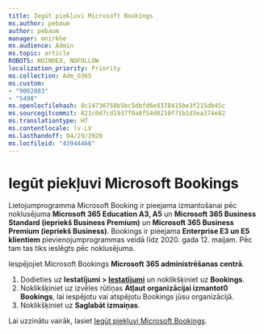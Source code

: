 ```yaml
---
title: Iegūt piekļuvi Microsoft Bookings
ms.author: pebaum
author: pebaum
manager: mnirkhe
ms.audience: Admin
ms.topic: article
ROBOTS: NOINDEX, NOFOLLOW
localization_priority: Priority
ms.collection: Adm_O365
ms.custom:
- "9002883"
- "5498"
ms.openlocfilehash: 8c14736758b5bc5dbfd6e8378415be3f215db45c
ms.sourcegitcommit: 821c0d7cd1937f0a8f54d0210f71b1d3ea374e82
ms.translationtype: HT
ms.contentlocale: lv-LV
ms.lasthandoff: 04/29/2020
ms.locfileid: "43944466"
---
```

# <a name="get-access-to-microsoft-bookings"></a>Iegūt piekļuvi Microsoft Bookings

Lietojumprogramma Microsoft Booking ir pieejama izmantošanai pēc noklusējuma **Microsoft 365 Education A3, A5** un **Microsoft 365 Business Standard (iepriekš Business Premium)** un **Microsoft 365 Business Premium (iepriekš Business)**. Bookings ir pieejama **Enterprise E3 un E5 klientiem** pievienojumprogrammas veidā līdz 2020. gada 12. maijam. Pēc tam tas tiks ieslēgts pēc noklusējuma.

Iespējojiet Microsoft Bookings **Microsoft 365 administrēšanas centrā**.

1. Dodieties uz **Iestatījumi > [Iestatījumi](https://admin.microsoft.com/Adminportal/Home?source=applauncher#/Settings/Services)** un noklikšķiniet uz **Bookings**.
2. Noklikšķiniet uz izvēles rūtiņas **Atļaut organizācijai izmantot0 Bookings**, lai iespējotu vai atspējotu Bookings jūsu organizācijā.
3. Noklikšķiniet uz **Saglabāt izmaiņas**.

Lai uzzinātu vairāk, lasiet [Iegūt piekļuvi Microsoft Bookings](https://support.microsoft.com/lv-LV/office/get-access-to-microsoft-bookings-5382dc07-aaa5-45c9-8767-502333b214ce).
